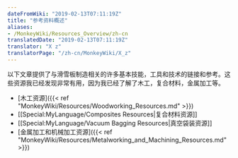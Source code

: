 ```yaml
---
dateFromWiki: "2019-02-13T07:11:19Z"
title: "参考资料概述"
aliases:
- /MonkeyWiki/Resources_Overview/zh-cn
translatedDate: "2019-02-13T07:11:19Z"
translator: "X z"
translatorPage: "/zh-cn/MonkeyWiki/X_z"
---
```

以下文章提供了与滑雪板制造相关的许多基本技能，工具和技术的链接和参考。这些资源我已经发现非常有用，因为我已经了解了木工，复合材料，金属加工等。 

- [木工资源]({{< ref "MonkeyWiki/Resources/Woodworking_Resources.md" >}})
- [[Special:MyLanguage/Composites Resources|复合材料资源]]
- [[Special:MyLanguage/Vacuum Bagging Resources|真空袋装资源]]
- [金属加工和机械加工资源]({{< ref "MonkeyWiki/Resources/Metalworking_and_Machining_Resources.md" >}})


